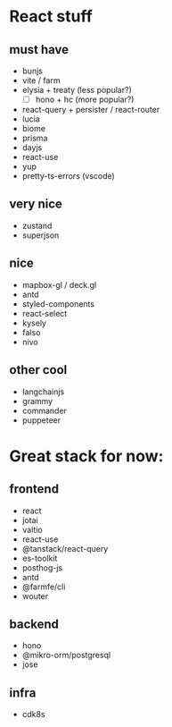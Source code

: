 # React stuff

## must have

- bunjs
- vite / farm
- elysia + treaty (less popular?)
  - [ ] hono + hc (more popular?)
- react-query + persister / react-router
- lucia
- biome
- prisma
- dayjs
- react-use
- yup
- pretty-ts-errors (vscode)

## very nice

- zustand
- superjson

## nice

- mapbox-gl / deck.gl
- antd
- styled-components
- react-select
- kysely
- falso
- nivo

## other cool

- langchainjs
- grammy
- commander
- puppeteer

# Great stack for now:

## frontend

- react
- jotai
- valtio
- react-use
- @tanstack/react-query
- es-toolkit
- posthog-js
- antd
- @farmfe/cli
- wouter

## backend

- hono
- @mikro-orm/postgresql
- jose

## infra

- cdk8s
